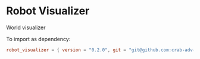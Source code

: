 # Robot Visualizer
World visualizer

To import as dependency:

```toml
robot_visualizer = { version = "0.2.0", git = "git@github.com:crab-adv-prog/Visualizer.git"}
```
